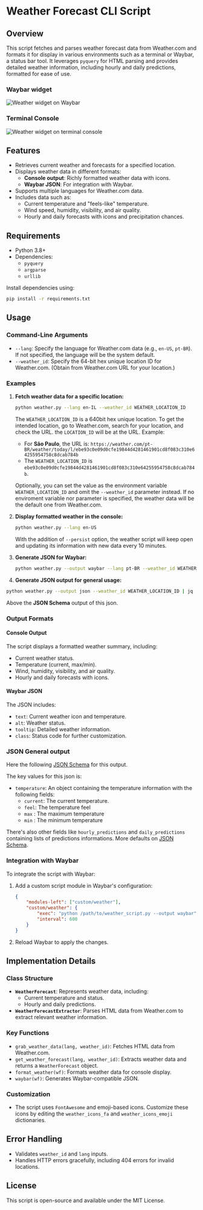# Weather Forecast CLI Script

## Overview

This script fetches and parses weather forecast data from Weather.com and formats it for display in various environments such as a terminal or Waybar, a status bar tool. It leverages `pyquery` for HTML parsing and provides detailed weather information, including hourly and daily predictions, formatted for ease of use.

### Waybar widget

![Weather widget on Waybar](image.png)

### Terminal Console

![Weather widget on terminal console](image-1.png)

## Features

- Retrieves current weather and forecasts for a specified location.
- Displays weather data in different formats:
  - **Console output**: Richly formatted weather data with icons.
  - **Waybar JSON**: For integration with Waybar.
- Supports multiple languages for Weather.com data.
- Includes data such as:
  - Current temperature and "feels-like" temperature.
  - Wind speed, humidity, visibility, and air quality.
  - Hourly and daily forecasts with icons and precipitation chances.

## Requirements

- Python 3.8+
- Dependencies:
  - `pyquery`
  - `argparse`
  - `urllib`

Install dependencies using:

```bash
pip install -r requirements.txt
```

## Usage

### Command-Line Arguments

- `--lang`: Specify the language for Weather.com data (e.g., `en-US`, `pt-BR`). If not specified, the language will be the system default.
- `--weather_id`: Specify the 64-bit hex unique location ID for Weather.com. (Obtain from Weather.com URL for your location.)

### Examples

1. **Fetch weather data for a specific location:**

   ```bash
   python weather.py --lang en-IL --weather_id WEATHER_LOCATION_ID
   ```

   The `WEATHER_LOCATION_ID` is a 640bit hex unique location. To get the intended location, go to Weather.com, search for your location, and check the URL. the `LOCATION_ID` will be at the URL. Example:

   - For **São Paulo**, the URL is: `https://weather.com/pt-BR/weather/today/l/ebe93c0e09d0cfe19844d4281461901cd8f083c310e64255954758c8dcab784b`
   - The `WEATHER_LOCATION_ID` is  `ebe93c0e09d0cfe19844d4281461901cd8f083c310e64255954758c8dcab784b`.

   Optionally, you can set the value as the environment variable `WEATHER_LOCATION_ID` and omit the `--weather_id` parameter instead. If no enviroment variable nor parameter is specified, the weather data will be the default one from Weather.com.

2. **Display formatted weather in the console:**

   ```bash
   python weather.py --lang en-US
   ```

   With the addition of `--persist` option, the weather script will keep open and updating its information with new data every 10 minutes.

3. **Generate JSON for Waybar:**

   ```bash
   python weather.py --output waybar --lang pt-BR --weather_id WEATHER_LOCATION_ID
   ```

4. **Generate JSON output for general usage:**

  ```bash
  python weather.py --output json --weather_id WEATHER_LOCATION_ID | jq
  ```

  Above the **JSON Schema** output of this json.

### Output Formats

#### Console Output

The script displays a formatted weather summary, including:

- Current weather status.
- Temperature (current, max/min).
- Wind, humidity, visibility, and air quality.
- Hourly and daily forecasts with icons.

#### Waybar JSON

The JSON includes:

- `text`: Current weather icon and temperature.
- `alt`: Weather status.
- `tooltip`: Detailed weather information.
- `class`: Status code for further customization.

### JSON General output

Here the following [JSON Schema](schema.json) for this output.

The key values for this json is:

- `temperature`: An object containing the temperature information with the following fields:
  - `current`: The current temperature.
  - `feel`: The temperature feel
  - `max` : The maximum temperature
  - `min` : The minimum temperature

There's also other fields like `hourly_predictions` and `daily_predictions` containing lists of predictions informations. More defaults on [JSON Schema](schema.json).

### Integration with Waybar

To integrate the script with Waybar:

1. Add a custom script module in Waybar's configuration:

   ```json
   {
       "modules-left": ["custom/weather"],
       "custom/weather": {
           "exec": "python /path/to/weather_script.py --output waybar",
           "interval": 600
       }
   }
   ```

2. Reload Waybar to apply the changes.

## Implementation Details

### Class Structure

- **`WeatherForecast`**: Represents weather data, including:
  - Current temperature and status.
  - Hourly and daily predictions.
- **`WeatherForecastExtractor`**: Parses HTML data from Weather.com to extract relevant weather information.

### Key Functions

- `grab_weather_data(lang, weather_id)`: Fetches HTML data from Weather.com.
- `get_weather_forecast(lang, weather_id)`: Extracts weather data and returns a `WeatherForecast` object.
- `format_weather(wf)`: Formats weather data for console display.
- `waybar(wf)`: Generates Waybar-compatible JSON.

### Customization

- The script uses `FontAwesome` and emoji-based icons. Customize these icons by editing the `weather_icons_fa` and `weather_icons_emoji` dictionaries.

## Error Handling

- Validates `weather_id` and `lang` inputs.
- Handles HTTP errors gracefully, including 404 errors for invalid locations.

## License

This script is open-source and available under the MIT License.
